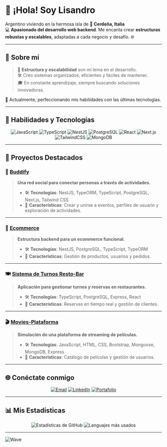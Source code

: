 # 👋 ¡Hola! Soy **Lisandro**  

Argentino viviendo en la hermosa isla de 🌴 **Cerdeña, Italia**  
💻 **Apasionado del desarrollo web backend**. Me encanta crear **estructuras robustas y escalables**, adaptadas a cada negocio y desafío. 🌐

---

## 🌟 **Sobre mí**  

> 🎯 **Estructura y escalabilidad** son mi lema en el desarrollo.  
> 🛠️ Creo sistemas organizados, eficientes y fáciles de mantener.  
> 🎓 En constante aprendizaje, siempre buscando soluciones innovadoras.  

📍 Actualmente, perfeccionando mis habilidades con las últimas tecnologías.  

---

## 🚀 **Habilidades y Tecnologías**  

<div align="center">
  <img src="https://img.shields.io/badge/-JavaScript-F7DF1E?style=for-the-badge&logo=javascript&logoColor=black" alt="JavaScript" />
  <img src="https://img.shields.io/badge/-TypeScript-007ACC?style=for-the-badge&logo=typescript&logoColor=white" alt="TypeScript" />
  <img src="https://img.shields.io/badge/-NestJS-E0234E?style=for-the-badge&logo=nestjs&logoColor=white" alt="NestJS" />
  <img src="https://img.shields.io/badge/-PostgreSQL-316192?style=for-the-badge&logo=postgresql&logoColor=white" alt="PostgreSQL" />
  <img src="https://img.shields.io/badge/-React-61DAFB?style=for-the-badge&logo=react&logoColor=black" alt="React" />
  <img src="https://img.shields.io/badge/-Next.js-000000?style=for-the-badge&logo=next.js&logoColor=white" alt="Next.js" />
  <img src="https://img.shields.io/badge/-TailwindCSS-38B2AC?style=for-the-badge&logo=tailwind-css&logoColor=white" alt="TailwindCSS" />
  <img src="https://img.shields.io/badge/-MongoDB-47A248?style=for-the-badge&logo=mongodb&logoColor=white" alt="MongoDB" />
</div>

---

## 📂 **Proyectos Destacados**  

### 🎉 [Buddify](https://github.com/Lisandro85/Buddify)  
> **Una red social para conectar personas a través de actividades.**  
> - 🛠 **Tecnologías**: NestJS, TypeORM, TypeScript, PostgreSQL, Next.js, Tailwind CSS  
> - 🌟 **Características**: Crear y unirse a eventos, perfiles de usuario y exploración de actividades.  

---

### 🛒 [Ecommerce](https://github.com/Lisandro85/ecommerceDeploy)  
> **Estructura backend para un ecommerce funcional.**  
> - 🛠 **Tecnologías**: NestJS, PostgreSQL, TypeScript, TypeORM  
> - 🌟 **Características**: Gestión de productos, usuarios y pedidos.

---

### 🍽️ [Sistema de Turnos Resto-Bar](https://github.com/Lisandro85/sistema-de-turnos-resto-bar)  
> **Aplicación para gestionar turnos y reservas en restaurantes.**  
> - 🛠 **Tecnologías**: TypeScript, PostgreSQL, Express, React  
> - 🌟 **Características**: Reservas en tiempo real y gestión de clientes.  

---

### 🎬 [Movies-Plataforma](https://github.com/Lisandro85/Movies-Plataforma)  
> **Simulación de una plataforma de streaming de películas.**  
> - 🛠 **Tecnologías**: JavaScript, HTML, CSS, Bootstrap, Mongoose, MongoDB, Express  
> - 🌟 **Características**: Catálogo de películas y gestión de usuarios.  

---

## 🌐 **Conéctate conmigo**  

<div align="center">
  <a href="mailto:lisandrobedotti@hotmail.com"><img src="https://img.shields.io/badge/-Email-D14836?style=for-the-badge&logo=gmail&logoColor=white" alt="Email"></a>
  <a href="https://www.linkedin.com/in/lisandro-bedotti-93733a299"><img src="https://img.shields.io/badge/-LinkedIn-0077B5?style=for-the-badge&logo=linkedin&logoColor=white" alt="LinkedIn"></a>
  <a href="https://bedottiwebsite.vercel.app">
  <img src="https://img.shields.io/badge/-Portafolio-1E90FF?style=for-the-badge&logo=internet-explorer&logoColor=white" alt="Portafolio">
</a>
</div>

---

## 📊 **Mis Estadísticas**  

<div align="center">
  <img src="https://github-readme-stats.vercel.app/api?username=Lisandro85&show_icons=true&theme=radical&count_private=true" alt="Estadísticas de GitHub" />
  <img src="https://github-readme-stats.vercel.app/api/top-langs/?username=Lisandro85&layout=compact&theme=radical" alt="Lenguajes más usados" />
</div>

---

![Wave](https://capsule-render.vercel.app/api?type=waving&color=gradient&height=100&section=footer)
